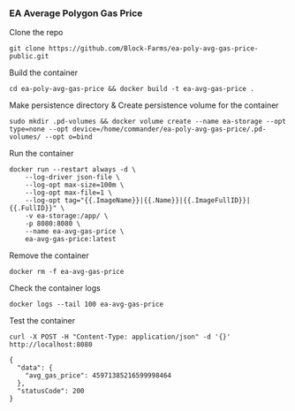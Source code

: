 
### EA Average Polygon Gas Price

Clone the repo
```
git clone https://github.com/Block-Farms/ea-poly-avg-gas-price-public.git
```

Build the container
```
cd ea-poly-avg-gas-price && docker build -t ea-avg-gas-price .
```

Make persistence directory & Create persistence volume for the container
```
sudo mkdir .pd-volumes && docker volume create --name ea-storage --opt type=none --opt device=/home/commander/ea-poly-avg-gas-price/.pd-volumes/ --opt o=bind
```

Run the container
```
docker run --restart always -d \
    --log-driver json-file \
    --log-opt max-size=100m \
    --log-opt max-file=1 \
    --log-opt tag="{{.ImageName}}|{{.Name}}|{{.ImageFullID}}|{{.FullID}}" \
    -v ea-storage:/app/ \
    -p 8080:8080 \
    --name ea-avg-gas-price \
    ea-avg-gas-price:latest
```

Remove the container
```
docker rm -f ea-avg-gas-price
```

Check the container logs
```
docker logs --tail 100 ea-avg-gas-price
```

Test the container
```
curl -X POST -H "Content-Type: application/json" -d '{}' http://localhost:8080
```
```
{
  "data": {
    "avg_gas_price": 45971385216599998464
  },
  "statusCode": 200
}
```
